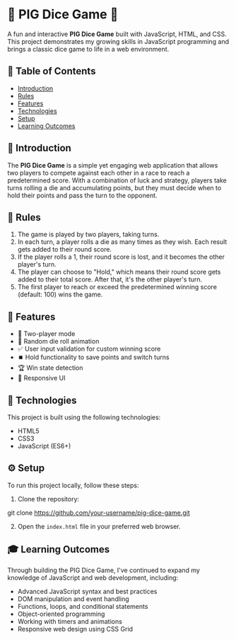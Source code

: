 # :game_die: PIG Dice Game :pig:

A fun and interactive **PIG Dice Game** built with JavaScript, HTML, and CSS. This project demonstrates my growing skills in JavaScript programming and brings a classic dice game to life in a web environment.

## :bookmark_tabs: Table of Contents

- [Introduction](#introduction)
- [Rules](#rules)
- [Features](#features)
- [Technologies](#technologies)
- [Setup](#setup)
- [Learning Outcomes](#learning-outcomes)

## :loudspeaker: Introduction

The **PIG Dice Game** is a simple yet engaging web application that allows two players to compete against each other in a race to reach a predetermined score. With a combination of luck and strategy, players take turns rolling a die and accumulating points, but they must decide when to hold their points and pass the turn to the opponent.

## :scroll: Rules

1. The game is played by two players, taking turns.
2. In each turn, a player rolls a die as many times as they wish. Each result gets added to their round score.
3. If the player rolls a 1, their round score is lost, and it becomes the other player's turn.
4. The player can choose to "Hold," which means their round score gets added to their total score. After that, it's the other player's turn.
5. The first player to reach or exceed the predetermined winning score (default: 100) wins the game.

## :star2: Features

- :two_men_holding_hands: Two-player mode
- :game_die: Random die roll animation
- :white_check_mark: User input validation for custom winning score
- :stop_button: Hold functionality to save points and switch turns
- :trophy: Win state detection
- :iphone: Responsive UI

## :wrench: Technologies

This project is built using the following technologies:

- HTML5
- CSS3
- JavaScript (ES6+)

## :gear: Setup

To run this project locally, follow these steps:

1. Clone the repository:

git clone https://github.com/your-username/pig-dice-game.git


2. Open the `index.html` file in your preferred web browser.

## :mortar_board: Learning Outcomes

Through building the PIG Dice Game, I've continued to expand my knowledge of JavaScript and web development, including:

- Advanced JavaScript syntax and best practices
- DOM manipulation and event handling
- Functions, loops, and conditional statements
- Object-oriented programming
- Working with timers and animations
- Responsive web design using CSS Grid



